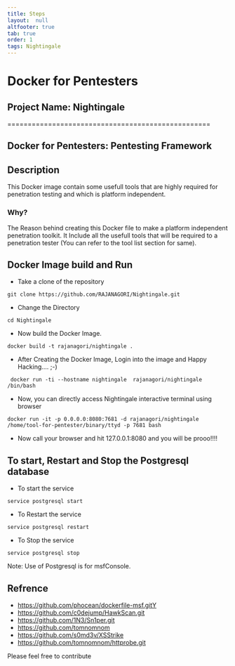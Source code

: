```yaml
---
title: Steps
layout:  null
altfooter: true
tab: true
order: 1
tags: Nightingale
---
```

# Docker for Pentesters
## Project Name: Nightingale
==================================================
## Docker for Pentesters: Pentesting Framework 

## Description
This Docker image contain some usefull tools that are highly required for penetration testing and which is platform independent.

### Why? 
The Reason behind creating this Docker file to make a platform independent penetration toolkit. It Include all the usefull tools that will be required to a penetration tester
(You can refer to the tool list section for same).
## Docker Image build and Run 
- Take a clone of the repository
```
git clone https://github.com/RAJANAGORI/Nightingale.git
```
- Change the Directory
```
cd Nightingale
```
- Now build the Docker Image.
```
docker build -t rajanagori/nightingale .
```
- After Creating the Docker Image, Login into the image and Happy Hacking.... ;-)
```
 docker run -ti --hostname nightingale  rajanagori/nightingale /bin/bash
```
- Now, you can directly access Nightingale interactive terminal using browser
```
docker run -it -p 0.0.0.0:8080:7681 -d rajanagori/nightingale /home/tool-for-pentester/binary/ttyd -p 7681 bash
```
- Now call your browser and hit 127.0.0.1:8080 and you will be prooo!!!!


## To start, Restart and Stop the Postgresql database 
- To start the service
```
service postgresql start
```
- To Restart the service
```
service postgresql restart
```
- To Stop the service
```
service postgresql stop
```

Note: Use of Postgresql is for msfConsole.
## Refrence 
- https://github.com/phocean/dockerfile-msf.gitY
- https://github.com/c0dejump/HawkScan.git
- https://github.com/1N3/Sn1per.git
- https://github.com/tomnomnom
- https://github.com/s0md3v/XSStrike
- https://github.com/tomnomnom/httprobe.git



Please feel free to contribute

